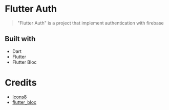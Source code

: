 # Flutter Auth

> "Flutter Auth" is a project that implement authentication with firebase

## Built with

- Dart
- Flutter
- Flutter Bloc

# Credits
- [Icons8](https://icons8.com/)
- [flutter_bloc](https://pub.dev/packages/flutter_bloc)